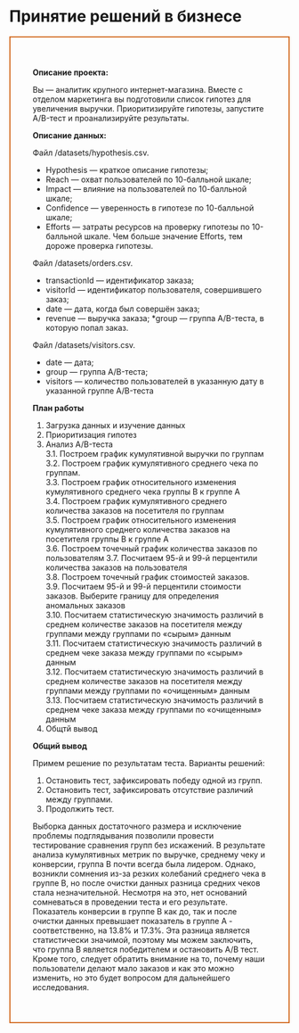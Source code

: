 # Принятие решений в бизнесе 

<div style="border:solid Chocolate 2px; padding: 40px">
    
**Описание проекта:**

Вы — аналитик крупного интернет-магазина. Вместе с отделом маркетинга вы подготовили список гипотез для увеличения выручки.
Приоритизируйте гипотезы, запустите A/B-тест и проанализируйте результаты. 
    
**Описание данных:**

Файл /datasets/hypothesis.csv. 
* Hypothesis — краткое описание гипотезы;
* Reach — охват пользователей по 10-балльной шкале;
* Impact — влияние на пользователей по 10-балльной шкале;
* Confidence — уверенность в гипотезе по 10-балльной шкале;
* Efforts — затраты ресурсов на проверку гипотезы по 10-балльной шкале. Чем больше значение Efforts, тем дороже проверка гипотезы.

Файл /datasets/orders.csv. 
* transactionId — идентификатор заказа;
* visitorId — идентификатор пользователя, совершившего заказ;
* date — дата, когда был совершён заказ;
* revenue — выручка заказа;
*group — группа A/B-теста, в которую попал заказ.

Файл /datasets/visitors.csv. 
* date — дата;
* group — группа A/B-теста;
* visitors — количество пользователей в указанную дату в указанной группе A/B-теста
    
**План работы**
    
1. Загрузка данных и изучение данных  
2. Приоритизация гипотез  
3. Анализ A/B-теста  
    3.1. Построем график кумулятивной выручки по группам  
    3.2. Построем график кумулятивного среднего чека по группам.  
    3.3. Построем график относительного изменения кумулятивного среднего чека группы B к группе A  
    3.4. Построем график кумулятивного среднего количества заказов на посетителя по группам  
    3.5. Построем график относительного изменения кумулятивного среднего количества заказов на посетителя группы B к группе A  
    3.6. Построем точечный график количества заказов по пользователям
    3.7. Посчитаем 95-й и 99-й перцентили количества заказов на пользователя  
    3.8. Построем точечный график стоимостей заказов.  
    3.9. Посчитаем 95-й и 99-й перцентили стоимости заказов. Выберите границу для определения аномальных заказов  
    3.10. Посчитаем статистическую значимость различий в среднем количестве заказов на посетителя между группами между группами по «сырым» данным  
    3.11.  Посчитаем статистическую значимость различий в среднем чеке заказа между группами по «сырым» данным  
    3.12. Посчитаем статистическую значимость различий в среднем количестве заказов на посетителя между группами между группами по «очищенным» данным  
    3.13. Посчитаем статистическую значимость различий в среднем чеке заказа между группами по «очищенным» данным
4. Общтй вывод    
        
**Общий вывод**
    
Примем решение по результатам теста. Варианты решений:
1. Остановить тест, зафиксировать победу одной из групп.
2. Остановить тест, зафиксировать отсутствие различий между группами.
3. Продолжить тест.

Выборка данных достаточного размера и исключение проблемы подглядывания позволили провести тестирование сравнения групп без искажений. В результате анализа кумулятивных метрик по выручке, среднему чеку и конверсии, группа B почти всегда была лидером. Однако, возникли сомнения из-за резких колебаний среднего чека в группе B, но после очистки данных разница средних чеков стала незначительной. Несмотря на это, нет оснований сомневаться в проведении теста и его результате. Показатель конверсии в группе B как до, так и после очистки данных превышает показатель в группе A - соответственно, на 13.8% и 17.3%. Эта разница является статистически значимой, поэтому мы можем заключить, что группа B является победителем и остановить A/B тест. Кроме того, следует обратить внимание на то, почему наши пользователи делают мало заказов и как это можно изменить, но это будет вопросом для дальнейшего исследования.    

